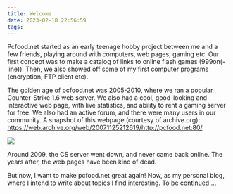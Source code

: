 ```yaml
---
title: Welcome
date: 2023-02-18 22:56:59
tags:
---
```

Pcfood.net started as an early teenage hobby project between me and a few friends, playing around with computers, web pages, gaming etc. Our first concept was to make a catalog of links to online flash games (999on(-line)). Then, we also showed off some of my first computer programs (encryption, FTP client etc).

The golden age of pcfood.net was 2005-2010, where we ran a popular Counter-Strike 1.6 web server. We also had a cool, good-looking and interactive web page, with live statistics, and ability to rent a gaming server for free. We also had an active forum, and there were many users in our community. A snapshot of this webpage (courtesy of archive.org): https://web.archive.org/web/20071125212619/http://pcfood.net:80/ 

![](/images/pcfood-old.png)

Around 2009, the CS server went down, and never came back online. The years after, the web pages have been kind of dead.

But now, I want to make pcfood.net great again! Now, as my personal blog, where I intend to write about topics I find interesting. To be continued....